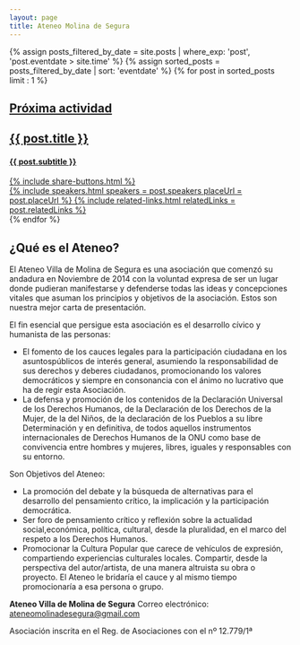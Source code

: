 ```yaml
--- 
layout: page 
title: Ateneo Molina de Segura
--- 
```

{% assign posts_filtered_by_date = site.posts | where_exp: 'post', 'post.eventdate > site.time' %}
{% assign sorted_posts = posts_filtered_by_date | sort: 'eventdate' %}
{% for post in sorted_posts limit : 1 %}
<div class="next-activity-container" style="background-image: url('{{ post.banner }}')">
<a class="no-underline-link" href="{{ post.url }} ">
  <div class="next-activity-main-info-container">
    <div class="next-activity-main-info-text-content">
      <h2>
        Próxima actividad
      </h2>
      <h2>
        {{ post.title }}
      </h2>
      <h4>
        {{ post.subtitle }}
      </h4>
      {% include share-buttons.html %}
    </div>
    {% include speakers.html speakers = post.speakers placeUrl = post.placeUrl %}
    {% include related-links.html relatedLinks = post.relatedLinks %}
  </div>
</a>
</div>
{% endfor %}

## ¿Qué es el Ateneo?

El Ateneo Villa de Molina de Segura es una asociación que comenzó su andadura en Noviembre de 2014 con la voluntad expresa de ser un lugar donde pudieran manifestarse y defenderse todas las ideas y concepciones vitales que asuman los principios y objetivos de la asociación. Estos son nuestra mejor carta de presentación.

El fin esencial que persigue esta asociación es el desarrollo cívico y humanista de las personas:

* El fomento de los cauces legales para la participación ciudadana en los asuntospúblicos de interés general, asumiendo la responsabilidad de sus derechos y deberes ciudadanos, promocionando los valores democráticos y siempre en consonancia con el ánimo no lucrativo que ha de regir esta Asociación.
* La defensa y promoción de los contenidos de la Declaración Universal de los Derechos Humanos, de la Declaración de los Derechos de la Mujer, de la del Niños, de la declaración de los Pueblos a su libre Determinación y en definitiva, de todos aquellos instrumentos internacionales de Derechos Humanos de la ONU como base de convivencia entre hombres y mujeres, libres, iguales y responsables con su entorno.

Son Objetivos del Ateneo:

* La promoción del debate y la búsqueda de alternativas para el desarrollo del pensamiento crítico, la implicación y la participación democrática.
* Ser foro de pensamiento crítico y reflexión sobre la actualidad social,económica, política, cultural, desde la pluralidad, en el marco del respeto a los Derechos Humanos.
* Promocionar la Cultura Popular que carece de vehículos de expresión, compartiendo experiencias culturales locales. Compartir, desde la perspectiva del autor/artista, de una manera altruista su obra o proyecto. El Ateneo le bridaría el cauce y al mismo tiempo promocionaría a esa persona o grupo.
 

**Ateneo Villa de Molina de Segura**
Correo electrónico: [ateneomolinadesegura@gmail.com](mailto://ateneomolinadesegura@gmail.com)

Asociación inscrita en el Reg. de Asociaciones con el nº 12.779/1ª
